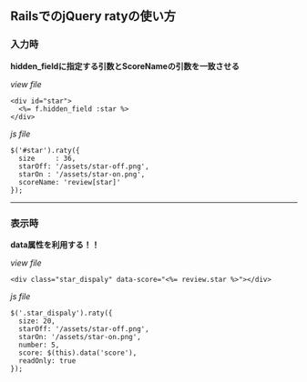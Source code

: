 ## RailsでのjQuery ratyの使い方

### 入力時
**hidden_fieldに指定する引数とScoreNameの引数を一致させる**

*view file*
```
<div id="star">
  <%= f.hidden_field :star %>
</div>
```

*js file*
```
$('#star').raty({
  size     : 36,
  starOff: '/assets/star-off.png',
  starOn : '/assets/star-on.png',
  scoreName: 'review[star]'
});
```

---

### 表示時
**data属性を利用する！！**

*view file*
```
<div class="star_dispaly" data-score="<%= review.star %>"></div>
```

*js file*
```
$('.star_dispaly').raty({
  size: 20,
  starOff: '/assets/star-off.png',
  starOn: '/assets/star-on.png',
  number: 5,
  score: $(this).data('score'),
  readOnly: true
});
```
